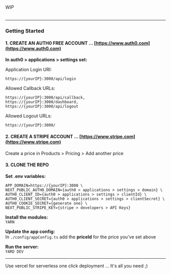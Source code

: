 ###### WIP
----

### Getting Started

#### 1. CREATE AN AUTH0 FREE ACCOUNT ... [https://www.auth0.com](https://www.auth0.com)

**In auth0 > applications > settings set:**

Application Login URI:
```
https://{yourIP}:3000/api/login 
```

Allowed Callback URLs:
```
https://{yourIP}:3000/api/callback,
https://{yourIP}:3000/dashboard,
https://{yourIP}:3000/api/logout
```

Allowed Logout URLs:
```
https://{yourIP}:3000/
```

#### 2. CREATE A STRIPE ACCOUNT ... [https://www.stripe.com](https://www.stripe.com)

Create a price in Products > Pricing > Add another price

#### 3. CLONE THE REPO

__Set .env variables:__
```
APP_DOMAIN=https://{yourIP}:3000 \
NEXT_PUBLIC_AUTH0_DOMAIN={auth0 > applications > settings > domain} \
AUTH0_CLIENT_ID={auth0 > applications > settings > clientId} \
AUTH0_CLIENT_SECRET={auth0 > applications > settings > clientSecret} \
AUTH0_COOKIE_SECRET={generate one} \
NEXT_PUBLIC_STRIPE_KEY={stripe > developers > API Keys} 
```
__Install the modules:__ \
`YARN`

__Update the app config:__ \
In `./config/appConfig.ts` add the __priceId__ for the price you've set above

__Run the server:__ \
`YARD DEV`

---- 

Use vercel for serverless one click deployment ... It's all you need ;)
